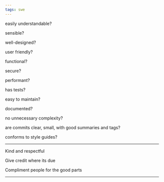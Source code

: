 ```yaml
---
tags: swe
---
```


easily understandable?

sensible?

well-designed?

user friendly?

functional?

secure?

performant?

has tests?

easy to maintain?

documented?

no unnecessary complexity?

are commits clear, small, with good summaries and tags?

conforms to style guides?

---

Kind and respectful

Give credit where its due

Compliment people for the good parts

---
